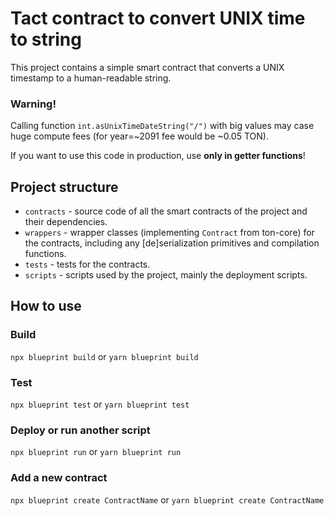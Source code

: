 # Tact contract to convert UNIX time to string

This project contains a simple smart contract that converts a UNIX timestamp to a human-readable string.

### Warning!

Calling function `int.asUnixTimeDateString("/")` with big values may case huge compute fees (for year=~2091 fee would be ~0.05 TON).

If you want to use this code in production, use **only in getter functions**!

## Project structure

-   `contracts` - source code of all the smart contracts of the project and their dependencies.
-   `wrappers` - wrapper classes (implementing `Contract` from ton-core) for the contracts, including any [de]serialization primitives and compilation functions.
-   `tests` - tests for the contracts.
-   `scripts` - scripts used by the project, mainly the deployment scripts.

## How to use

### Build

`npx blueprint build` or `yarn blueprint build`

### Test

`npx blueprint test` or `yarn blueprint test`

### Deploy or run another script

`npx blueprint run` or `yarn blueprint run`

### Add a new contract

`npx blueprint create ContractName` or `yarn blueprint create ContractName`
